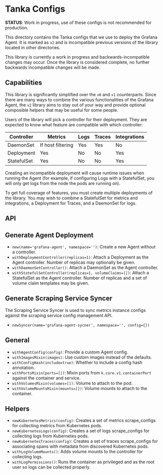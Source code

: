 # Tanka Configs

**STATUS**: Work in progress, use of these configs is not recommended for production.

This directory contains the Tanka configs that we use to deploy the Grafana
Agent. It is marked as `v2` and is incompatible previous versions of the library
located in other directories.

This library is currently a work in progress and backwards-incompatible changes
may occur. Once the library is considered complete, no further backwards
incompatible changes will be made.

## Capabilities

This library is significantly simplified over the `v0` and `v1` counterparts.
Since there are many ways to combine the various functionalities of the Grafana
Agent, the `v2` library aims to stay out of your way and provide optional composible
helpers that may be useful for some people.

Users of the library will pick a controller for their deployment. They are
expected to know what feature are compatible with which controller:

| Controller       | Metrics              | Logs      | Traces | Integrations |
| ---------------- | -------------------  | --------- | ------ | ------------ |
| DaemonSet        | If host filtering    | Yes       | Yes    | No           |
| Deployment       | Yes                  | No        | No     | Yes          |
| StatefulSet      | Yes                  | No        | No     | Yes          |

Creating an incompatible deployment will cause runtime issues when running the
Agent (for example, if configuring Logs with a StatefulSet, you will only get
logs from the node the pods are running on).

To get full coverage of features, you must create multiple deployments of the
library. You may wish to combine a StatefulSet for metrics and integrations, a
Deployment for Traces, and a DaemonSet for logs.

## API

## Generate Agent Deployment

- `new(name='grafana-agent', namespace='')`: Create a new Agent without a
   controller.
- `withDeploymentController(replicas=1)`: Attach a Deployment as the Agent
  controller. Number of replicas may optionally be given.
- `withDaemonSetController()`: Attach a DaemonSet as the Agent controller.
- `withStatefulSetController(replicas=1, volumeClaims=[])`: Attach a StatefulSet
  as the Agent controller. Number of replicas and a set of volume claim
  templates may be given.

## Generate Scraping Service Syncer

The Scraping Service Syncer is used to sync metrics instance configs against the
scraping service config management API.

- `newSyncer(name='grafana-agent-sycner', namespace='', config={})`

## General

- `withAgentConfig(config)`: Provide a custom Agent config.
- `withImagesMixin(images)`: Use custom images instead of the defaults.
- `withConfigHash(include=true)`: Whether to include a config hash annotation.
- `withPortsMixin(ports=[])`: Mixin ports from `k.core.v1.containerPort` against
   the container and service.
- `withVolumesMixin(volumes=[])`: Volume to attach to the pod.
- `withVolumeMountsMixin(mounts=[])`: Volume mounts to attach to the container.

## Helpers

- `newKubernetesMetrics(config)`: Creates a set of metrics scrape_configs for
  collecting metrics from Kubernetes pods.
- `newKubernetesLogs(config)`: Creates a set of logs scrape_configs for
  collecting logs from Kubernetes pods.
- `newKubernetesTraces(config)`: Creates a set of traces scrape_configs for
  associating spans with metadata from discovered Kubernetes pods.
- `withLogVolumeMounts()`: Adds volume mounts to the controller for collecting
  logs.
- `withLogPermissions()`: Runs the container as privileged and as the root user
  so logs can be collected properly.


